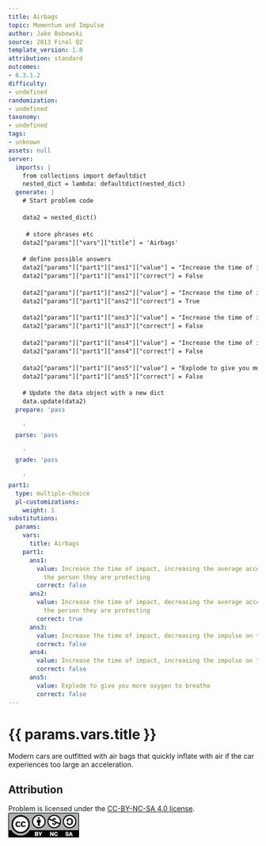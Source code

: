 ```yaml
---
title: Airbags
topic: Momentum and Impulse
author: Jake Bobowski
source: 2013 Final Q2
template_version: 1.0
attribution: standard
outcomes:
- 6.3.1.2
difficulty:
- undefined
randomization:
- undefined
taxonomy:
- undefined
tags:
- unknown
assets: null
server:
  imports: |
    from collections import defaultdict
    nested_dict = lambda: defaultdict(nested_dict)
  generate: |
    # Start problem code

    data2 = nested_dict()

     # store phrases etc
    data2["params"]["vars"]["title"] = 'Airbags'

    # define possible answers
    data2["params"]["part1"]["ans1"]["value"] = "Increase the time of impact, increasing the average acceleration of the person they are protecting"
    data2["params"]["part1"]["ans1"]["correct"] = False

    data2["params"]["part1"]["ans2"]["value"] = "Increase the time of impact, decreasing the average acceleration of the person they are protecting"
    data2["params"]["part1"]["ans2"]["correct"] = True

    data2["params"]["part1"]["ans3"]["value"] = "Increase the time of impact, decreasing the impulse on the person"
    data2["params"]["part1"]["ans3"]["correct"] = False

    data2["params"]["part1"]["ans4"]["value"] = "Increase the time of impact, increasing the impulse on the person"
    data2["params"]["part1"]["ans4"]["correct"] = False

    data2["params"]["part1"]["ans5"]["value"] = "Explode to give you more oxygen to breathe"
    data2["params"]["part1"]["ans5"]["correct"] = False

    # Update the data object with a new dict
    data.update(data2)
  prepare: 'pass

    '
  parse: 'pass

    '
  grade: 'pass

    '
part1:
  type: multiple-choice
  pl-customizations:
    weight: 1
substitutions:
  params:
    vars:
      title: Airbags
    part1:
      ans1:
        value: Increase the time of impact, increasing the average acceleration of
          the person they are protecting
        correct: false
      ans2:
        value: Increase the time of impact, decreasing the average acceleration of
          the person they are protecting
        correct: true
      ans3:
        value: Increase the time of impact, decreasing the impulse on the person
        correct: false
      ans4:
        value: Increase the time of impact, increasing the impulse on the person
        correct: false
      ans5:
        value: Explode to give you more oxygen to breathe
        correct: false
---
```

# {{ params.vars.title }}
Modern cars are outfitted with air bags that quickly inflate with air if the car experiences too large an acceleration.

## Attribution

Problem is licensed under the [CC-BY-NC-SA 4.0 license](https://creativecommons.org/licenses/by-nc-sa/4.0/).<br> ![The Creative Commons 4.0 license requiring attribution-BY, non-commercial-NC, and share-alike-SA license.](https://raw.githubusercontent.com/firasm/bits/master/by-nc-sa.png)